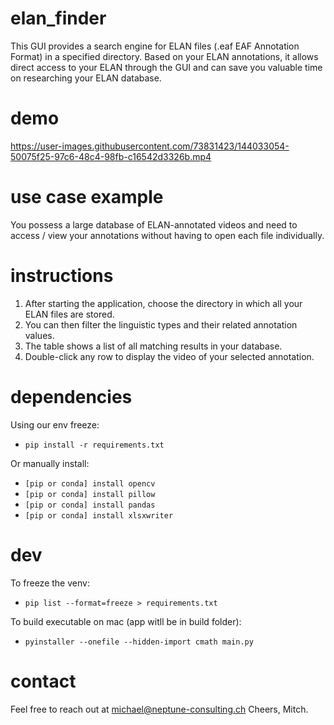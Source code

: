 # elan_finder
This GUI provides a search engine for ELAN files (.eaf EAF Annotation Format) in a specified directory.
Based on your ELAN annotations, it allows direct access to your ELAN through the GUI and can save you valuable time on researching your ELAN database.

# demo 
https://user-images.githubusercontent.com/73831423/144033054-50075f25-97c6-48c4-98fb-c16542d3326b.mp4

# use case example 
You possess a large database of ELAN-annotated videos and need to access / view your annotations without having to open each file individually. 

# instructions
1) After starting the application, choose the directory in which all your ELAN files are stored. 
2) You can then filter the linguistic types and their related annotation values. 
3) The table shows a list of all matching results in your database.
4) Double-click any row to display the video of your selected annotation. 

# dependencies
Using our env freeze: 
- `pip install -r requirements.txt`

Or manually install:
- `[pip or conda] install opencv`
- `[pip or conda] install pillow`
- `[pip or conda] install pandas`
- `[pip or conda] install xlsxwriter`

# dev

To freeze the venv:
- `pip list --format=freeze > requirements.txt`

To build executable on mac (app witll be in build folder):
- `pyinstaller --onefile --hidden-import cmath main.py`

# contact
Feel free to reach out at michael@neptune-consulting.ch
Cheers, 
Mitch. 

